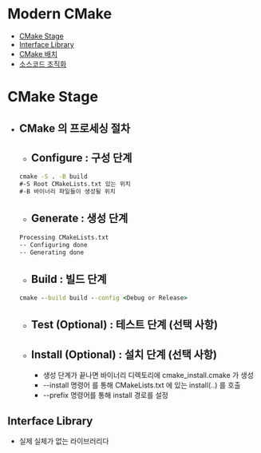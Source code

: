 # Modern CMake

- [CMake Stage](#CMAKE-STAGE)
- [Interface Library](#Interface-Library)
- [CMake 배치](#cmake-배치)
- [소스코드 조직화](#소스코드-조직화)


# CMake Stage

* ## CMake 의 프로세싱 절차
    - ## Configure         : 구성 단계
    ```cmd
    cmake -S . -B build
    #-S Root CMakeLists.txt 있는 위치
    #-B 바이너리 파일들이 생성될 위치
    ```
    - ## Generate          : 생성 단계
    ```cmd
    Processing CMakeLists.txt
    -- Configuring done
    -- Generating done
    ```
    - ## Build             : 빌드 단계
    ```cmd
    cmake --build build --config <Debug or Release>
    ```
    - ## Test (Optional)              : 테스트 단계 (선택 사항)

    - ## Install (Optional)           : 설치 단계 (선택 사항) 
         - 생성 단계가 끝나면 바이너리 디렉토리에 cmake_install.cmake 가 생성
         - --install 명령어 를 통해 CMakeLists.txt 에 있는 install(..) 를 호출
         - --prefix 명령어를 통해 install 경로를 설정


## Interface Library

* 실제 실체가 없는 라이브러리다